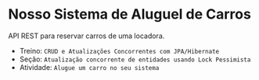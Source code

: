 # Nosso Sistema de Aluguel de Carros

API REST para reservar carros de uma locadora.

* Treino: `CRUD e Atualizações Concorrentes com JPA/Hibernate`
* Seção: `Atualização concorrente de entidades usando Lock Pessimista`
* Atividade: `Alugue um carro no seu sistema`
